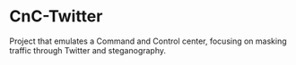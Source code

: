 # CnC-Twitter
Project that emulates a Command and Control center, focusing on masking traffic through Twitter and steganography.
